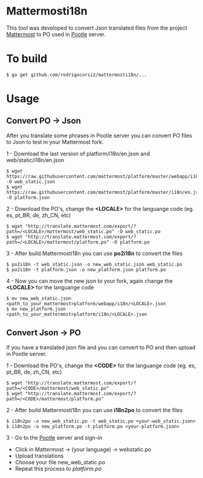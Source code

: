 # Mattermosti18n

This tool was developed to convert Json translated files from the project [Mattermost](https://github.com/mattermost/platform) to PO used in [Pootle](http://translate.mattermost.com/projects/) server.

# To build
```
$ go get github.com/rodrigocorsi2/mattermosti18n/...
```

# Usage

## Convert PO -> Json

After you translate some phrases in Pootle server you can convert PO files to Json to test in your Mattermost fork.

1 - Download the last version of platform/i18n/en.json and web/static/i18n/en.json
```
$ wget https://raw.githubusercontent.com/mattermost/platform/master/webapp/i18n/en.json -O web_static.json
$ wget https://raw.githubusercontent.com/mattermost/platform/master/i18n/en.json -O platform.json
```

2 - Download the PO's, change the **\<LOCALE\>** for the languange code (eg. es, pt_BR, de, zh_CN, etc)
```
$ wget "http://translate.mattermost.com/export/?path=/<LOCALE>/mattermost/web_static.po" -O web_static.po
$ wget "http://translate.mattermost.com/export/?path=/<LOCALE>/mattermost/platform.po" -O platform.po
```

3 - After build Mattermosti18n you can use **po2i18n** to convert the files
```
$ po2i18n -t web_static.json -o new_web_static.json web_static.po
$ po2i18n -t platform.json -o new_platform.json platform.po
```

4 - Now you can move the new json to your fork, again change the **\<LOCALE\>** for the languange code
```
$ mv new_web_static.json <path_to_your_mattermost>platform/webapp/i18n/<LOCALE>.json
$ mv new_platform.json <path_to_your_mattermost>platform/i18n/<LOCALE>.json
```


## Convert Json -> PO

If you have a translated json file and you can convert to PO and then upload in Pootle server.

1 - Download the PO's, change the **\<CODE\>** for the languange code (eg. es, pt_BR, de, zh_CN, etc)
```
$ wget "http://translate.mattermost.com/export/?path=/<CODE>/mattermost/web_static.po"
$ wget "http://translate.mattermost.com/export/?path=/<CODE>/mattermost/platform.po"
```

2 - After build Mattermosti18n you can use **i18n2po** to convert the files
```
$ i18n2po -o new_web_static.po -t web_static.po <your-web_static.json>
$ i18n2po -o new_platform.po -t platform.po <your-platform.json>
```

3 - Go to the [Pootle](http://translate.mattermost.com/) server and sign-in

* Click in Mattermost -> (your language) -> webstatic.po
* Upload translations
* Choose your file new_web_static.po
* Repeat this process to _platform.po_
